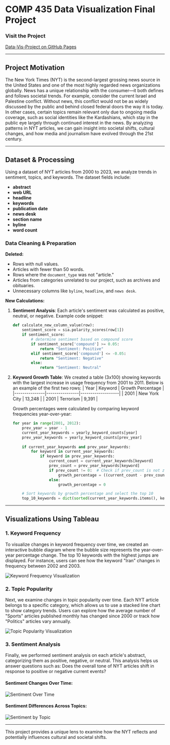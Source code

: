 # COMP 435 Data Visualization Final Project

### Visit the Project
[Data-Vis-Project on GitHub Pages](https://ebrooks2002.github.io/Data-Vis-Project/)

---

## Project Motivation
The New York Times (NYT) is the second-largest grossing news source in the United States and one of the most highly regarded news organizations globally. News has a unique relationship with the consumer—it both defines and follows societal trends. For example, consider the current Israel and Palestine conflict. Without news, this conflict would not be as widely discussed by the public and behind closed federal doors the way it is today. In other cases, certain topics remain relevant only due to ongoing media coverage, such as social identities like the Kardashians, which stay in the public eye largely through continued interest in the news. By analyzing patterns in NYT articles, we can gain insight into societal shifts, cultural changes, and how media and journalism have evolved through the 21st century.

---

## Dataset & Processing

Using a dataset of NYT articles from 2000 to 2023, we analyze trends in sentiment, topics, and keywords. The dataset fields include:

- **abstract**
- **web URL**
- **headline**
- **keywords**
- **publication date**
- **news desk**
- **section name**
- **byline**
- **word count**

### Data Cleaning & Preparation

**Deleted:**
- Rows with null values.
- Articles with fewer than 50 words.
- Rows where the `document_type` was not "article."
- Articles from categories unrelated to our project, such as archives and obituaries.
- Unnecessary columns like `byline`, `headline`, and `news desk`.

**New Calculations:**

1. **Sentiment Analysis**: Each article's sentiment was calculated as positive, neutral, or negative. Example code snippet:
   ```python
   def calculate_new_column_value(row):
       sentiment_score = sia.polarity_scores(row[1])
       if sentiment_score:
           # determine sentiment based on compound score
           if sentiment_score['compound'] >= 0.05:
               return "Sentiment: Positive"
           elif sentiment_score['compound'] <= -0.05:
               return "Sentiment: Negative"
           else:
               return "Sentiment: Neutral"
   ```

2. **Keyword Growth Table**: We created a table (3x100) showing keywords with the largest increase in usage frequency from 2001 to 2011. Below is an example of the first two rows:
   | Year          | Keyword        | Growth Percentage |
   |---------------|----------------|-------------------|
   | 2001          | New York City  | 13,248           |
   | 2001          | Terrorism      | 9,391            |

   Growth percentages were calculated by comparing keyword frequencies year-over-year:
   ```python
   for year in range(2001, 2012):
       prev_year = year - 1
       current_year_keywords = yearly_keyword_counts[year]
       prev_year_keywords = yearly_keyword_counts[prev_year]
       
       if current_year_keywords and prev_year_keywords:
           for keyword in current_year_keywords:
               if keyword in prev_year_keywords:
                   current_count = current_year_keywords[keyword]
                   prev_count = prev_year_keywords[keyword]
                   if prev_count != 0:  # Check if prev_count is not zero
                       growth_percentage = ((current_count - prev_count) / prev_count) * 100
                   else:
                       growth_percentage = 0

       # Sort keywords by growth percentage and select the top 10
       top_10_keywords = dict(sorted(current_year_keywords.items(), key=lambda item: item[1], reverse=True)[:10])
   ```

---

## Visualizations Using Tableau

### 1. Keyword Frequency
To visualize changes in keyword frequency over time, we created an interactive bubble diagram where the bubble size represents the year-over-year percentage change. The top 10 keywords with the highest jumps are displayed. For instance, users can see how the keyword "Iran" changes in frequency between 2002 and 2003.

![Keyword Frequency Visualization](https://github.com/user-attachments/assets/364b4f95-9228-40be-963c-d746a17a767c)

### 2. Topic Popularity
Next, we examine changes in topic popularity over time. Each NYT article belongs to a specific category, which allows us to use a stacked line chart to show category trends. Users can explore how the average number of "Sports" articles published monthly has changed since 2000 or track how "Politics" articles vary annually.

![Topic Popularity Visualization](https://github.com/user-attachments/assets/19539bc8-5514-4822-b75a-deb701df5d48)

### 3. Sentiment Analysis
Finally, we performed sentiment analysis on each article's abstract, categorizing them as positive, negative, or neutral. This analysis helps us answer questions such as: Does the overall tone of NYT articles shift in response to positive or negative current events?

#### Sentiment Changes Over Time:
![Sentiment Over Time](https://github.com/user-attachments/assets/f62da9b8-cb7d-4b61-a5bd-d9e3e7cef0a8)

#### Sentiment Differences Across Topics:
![Sentiment by Topic](https://github.com/user-attachments/assets/09da3c19-9d6c-411f-a8b5-11e764159c7b)

--- 

This project provides a unique lens to examine how the NYT reflects and potentially influences cultural and societal shifts. 
